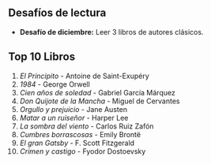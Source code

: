 ## Desafíos de lectura
- **Desafío de diciembre:** Leer 3 libros de autores clásicos.

## Top 10 Libros  
1. *El Principito* - Antoine de Saint-Exupéry  
2. *1984* - George Orwell  
3. *Cien años de soledad* - Gabriel García Márquez  
4. *Don Quijote de la Mancha* - Miguel de Cervantes  
5. *Orgullo y prejuicio* - Jane Austen  
6. *Matar a un ruiseñor* - Harper Lee  
7. *La sombra del viento* - Carlos Ruiz Zafón  
8. *Cumbres borrascosas* - Emily Brontë  
9. *El gran Gatsby* - F. Scott Fitzgerald
10. *Crimen y castigo* - Fyodor Dostoevsky
